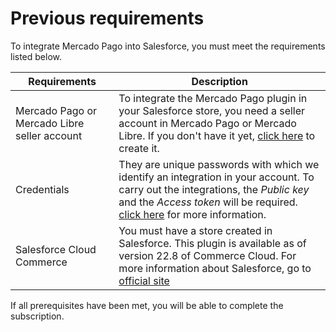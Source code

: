 # Previous requirements

To integrate Mercado Pago into Salesforce, you must meet the requirements listed below.

| Requirements | Description |
|---|---|
| Mercado Pago or Mercado Libre seller account | To integrate the Mercado Pago plugin in your Salesforce store, you need a seller account in Mercado Pago or Mercado Libre. If you don't have it yet, [click here](https://www.mercadopago[FAKER][URL][DOMAIN]/hub/registration/landing) to create it. |
| Credentials | They are unique passwords with which we identify an integration in your account. To carry out the integrations, the _Public key_ and the _Access token_ will be required. [click here](/developers/en/guides/additional-content/credentials/credentials) for more information. |
| Salesforce Cloud Commerce | You must have a store created in Salesforce. This plugin is available as of version 22.8 of Commerce Cloud. For more information about Salesforce, go to [official site](https://www.salesforce.com/products/commerce-cloud/overview/) |

 
If all prerequisites have been met, you will be able to complete the subscription.